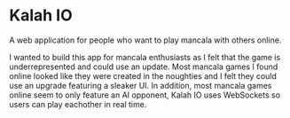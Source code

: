 # Kalah IO

A web application for people who want to play mancala with others online.

I wanted to build this app for mancala enthusiasts as I felt that the game is underrepresented
and could use an update. Most mancala games I found online looked like they were
created in the noughties and I felt they could use an upgrade featuring a sleaker UI.
In addition, most mancala games online seem to only feature an AI opponent, Kalah IO
uses WebSockets so users can play eachother in real time.
